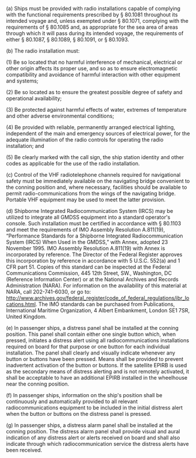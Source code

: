 (a) Ships must be provided with radio installations capable of complying with the functional requirements prescribed by § 80.1081 throughout its intended voyage and, unless exempted under § 80.1071, complying with the requirements of § 80.1085 and, as appropriate for the sea area of areas through which it will pass during its intended voyage, the requirements of either § 80.1087, § 80.1089, § 80.1091, or § 80.1093.

(b) The radio installation must:

(1) Be so located that no harmful interference of mechanical, electrical or other origin affects its proper use, and so as to ensure electromagnetic compatibility and avoidance of harmful interaction with other equipment and systems;

(2) Be so located as to ensure the greatest possible degree of safety and operational availability;

(3) Be protected against harmful effects of water, extremes of temperature and other adverse environmental conditions;

(4) Be provided with reliable, permanently arranged electrical lighting, independent of the main and emergency sources of electrical power, for the adequate illumination of the radio controls for operating the radio installation; and

(5) Be clearly marked with the call sign, the ship station identity and other codes as applicable for the use of the radio installation.

(c) Control of the VHF radiotelephone channels required for navigational safety must be immediately available on the navigating bridge convenient to the conning position and, where necessary, facilities should be available to permit radio-communications from the wings of the navigating bridge. Portable VHF equipment may be used to meet the latter provision.

(d) Shipborne Integrated Radiocommunication System (IRCS) may be utilized to integrate all GMDSS equipment into a standard operator's console. Such installation must be certified in accordance with § 80.1103 and meet the requirements of IMO Assembly Resolution A.811(19), “Performance Standards for a Shipborne Integrated Radiocommunication System (IRCS) When Used in the GMDSS,” with Annex, adopted 23 November 1995. IMO Assembly Resolution A.811(19) with Annex is incorporated by reference. The Director of the Federal Register approves this incorporation by reference in accordance with 5 U.S.C. 552(a) and 1 CFR part 51. Copies of this standard can be inspected at the Federal Communications Commission, 445 12th Street, SW., Washington, DC (Reference Information Center) or at the National Archives and Records Administration (NARA). For information on the availability of this material at NARA, call 202-741-6030, or go to: http://www.archives.gov/federal_register/code_of_federal_regulations/ibr_locations.html. The IMO standards can be purchased from Publications, International Maritime Organization, 4 Albert Embankment, London SE1 7SR, United Kingdom.

(e) In passenger ships, a distress panel shall be installed at the conning position. This panel shall contain either one single button which, when pressed, initiates a distress alert using all radiocommunications installations required on board for that purpose or one button for each individual installation. The panel shall clearly and visually indicate whenever any button or buttons have been pressed. Means shall be provided to prevent inadvertent activation of the button or buttons. If the satellite EPIRB is used as the secondary means of distress alerting and is not remotely activated, it shall be acceptable to have an additional EPIRB installed in the wheelhouse near the conning position.

(f) In passenger ships, information on the ship's position shall be continuously and automatically provided to all relevant radiocommunications equipment to be included in the initial distress alert when the button or buttons on the distress panel is pressed.

(g) In passenger ships, a distress alarm panel shall be installed at the conning position. The distress alarm panel shall provide visual and aural indication of any distress alert or alerts received on board and shall also indicate through which radiocommunication service the distress alerts have been received.


